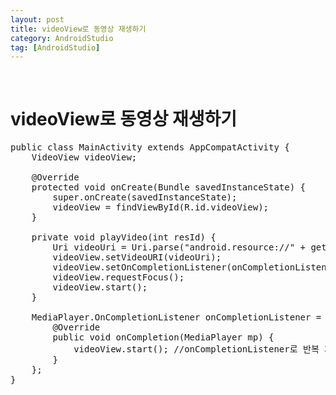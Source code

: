 ```yaml
---
layout: post
title: videoView로 동영상 재생하기
category: AndroidStudio
tag: [AndroidStudio]
---
```


<br>

# videoView로 동영상 재생하기

<pre class="prettyprint">
public class MainActivity extends AppCompatActivity {
    VideoView videoView;
    
    @Override
    protected void onCreate(Bundle savedInstanceState) {
        super.onCreate(savedInstanceState);
        videoView = findViewById(R.id.videoView);
    }

    private void playVideo(int resId) {
        Uri videoUri = Uri.parse("android.resource://" + getActivity().getPackageName() + "/" + resId);
        videoView.setVideoURI(videoUri);
        videoView.setOnCompletionListener(onCompletionListener);
        videoView.requestFocus();
        videoView.start();
    }

    MediaPlayer.OnCompletionListener onCompletionListener = new MediaPlayer.OnCompletionListener() {
        @Override
        public void onCompletion(MediaPlayer mp) {
            videoView.start(); //onCompletionListener로 반복 재생 등 가능
        }
    };
}
</pre>
<br>
<br>





